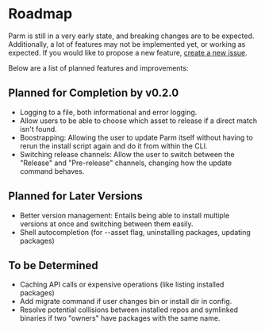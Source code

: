 # Roadmap

Parm is still in a very early state, and breaking changes are to be expected. Additionally, a lot of features may not be implemented yet, or working as expected. If you would like to propose a new feature, [create a new issue](https://github.com/yhoundz/parm/issues/new).

Below are a list of planned features and improvements:

## Planned for Completion by v0.2.0
- Logging to a file, both informational and error logging.
- Allow users to be able to choose which asset to release if a direct match isn't found.
- Boostrapping: Allowing the user to update Parm itself without having to rerun the install script again and do it from within the CLI.
- Switching release channels: Allow the user to switch between the "Release" and "Pre-release" channels, changing how the update command behaves.

## Planned for Later Versions
- Better version management: Entails being able to install multiple versions at once and switching between them easily.
- Shell autocompletion (for --asset flag, uninstalling packages, updating packages)

## To be Determined
- Caching API calls or expensive operations (like listing installed packages)
- Add migrate command if user changes bin or install dir in config.
- Resolve potential collisions between installed repos and symlinked binaries if two "owners" have packages with the same name.
